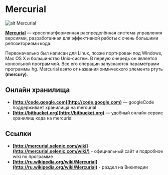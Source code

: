 Mercurial
=========
![alt Mercurial](https://raw.github.com/uran1980/web-deb-blog/master/Mercurial/images/mercurial.png)

**[Mercurial](http://ru.wikipedia.org/wiki/Mercurial)** — кроссплатформенная распределённая система управления версиями, разработанная для эффективной работы с очень большими репозиториями кода.

Первоначально был написан для Linux, позже портирован под Windows, Mac OS X и большинство Unix-систем. В первую очередь он является консольной программой. Все его операции запускаются параметрами программы hg. Mercurial взято от названия химического элемента ртуть **(mercury)**.


## Онлайн хранилища
* **[http://code.google.com](http://code.google.com)** — googleCode поддерживает хранилища на mercurial
* **[http://bitbucket.org](http://bitbucket.org)** — удобный онлайн сервис хранилищ кода на mercurial


## Ссылки
* **[http://mercurial.selenic.com/wiki](http://mercurial.selenic.com/wiki/)** - официальный сайт и подробное wiki по программе
* **[http://ru.wikipedia.org/wiki/Mercurial](http://ru.wikipedia.org/wiki/Mercurial)** - раздел на Википедии

